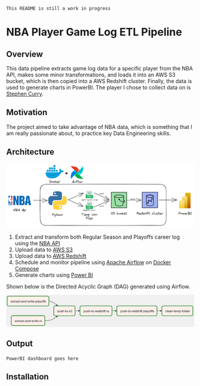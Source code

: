 `This README is still a work in progress`
# NBA Player Game Log ETL Pipeline

## Overview
This data pipeline extracts game log data for a specific player from the NBA API, makes some minor transformations, and loads it into an AWS S3 bucket, which is then copied into a AWS Redshift cluster. Finally, the data is used to generate charts in PowerBI. The player I chose to collect data on is [Stephen Curry](https://pt.wikipedia.org/wiki/Stephen_Curry).

## Motivation
The project aimed to take advantage of NBA data, which is something that I am really passionate about, to practice key Data Engineering skills.

## Architecture
![Project architecture](/images/nba_architecture_chart.png "Project architecture")
1. Extract and transform both Regular Season and Playoffs career log using the [NBA API](https://github.com/swar/nba_api)
2. Upload data to [AWS S3](https://aws.amazon.com/pt/s3/)
3. Upload data to [AWS Redshift](https://aws.amazon.com/pt/redshift/)
4. Schedule and monitor pipeline using [Apache Airflow](https://airflow.apache.org/) on [Docker Compose](https://docs.docker.com/compose/)
5. Generate charts using [Power BI](https://powerbi.microsoft.com/)

Shown below is the Directed Acyclic Graph (DAG) generated using Airflow.

![DAG](/images/dag.png "DAG")

## Output
`PowerBI dashboard goes here`

## Installation